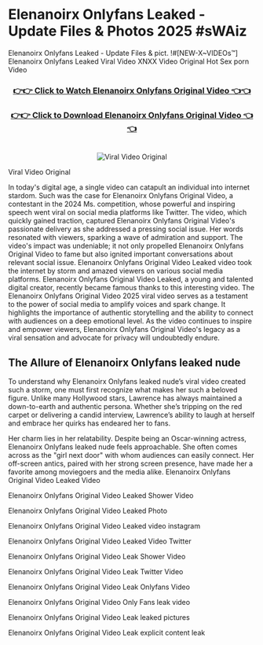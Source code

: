 # Elenanoirx Onlyfans Leaked - Update Files & Photos 2025 #sWAiz

Elenanoirx Onlyfans Leaked - Update Files & pict. !#[NEW-X~VIDEOs™] Elenanoirx Onlyfans Leaked Viral Video XNXX Video Original Hot Sex porn Video
<br>
<div align="center">
<h3><a href="https://links2leaks.com?utm_source=elenanoirx&utm_medium=gitlong" rel="nofollow">👉👉 Click to Watch Elenanoirx Onlyfans Original Video 👈👈</a></h3>
<h3><a href="https://links2leaks.com?utm_source=elenanoirx&utm_medium=gitlong" rel="nofollow">👉👉 Click to Download Elenanoirx Onlyfans Original Video 👈👈</a></h3>
<br>
<a href="https://links2leaks.com?utm_source=elenanoirx&utm_medium=gitlong" rel="nofollow"><img src="https://i.ibb.co/Gkj2r4b/banner.png" alt="Viral Video Original" style="max-width: 100%; display: inline-block;" data-target="animated-image.originalImage"></a>
</div>

Viral Video Original

In today's digital age, a single video can catapult an individual into internet stardom. Such was the case for Elenanoirx Onlyfans Original Video, a contestant in the 2024 Ms. competition, whose powerful and inspiring speech went viral on social media platforms like Twitter.
The video, which quickly gained traction, captured Elenanoirx Onlyfans Original Video's passionate delivery as she addressed a pressing social issue. Her words resonated with viewers, sparking a wave of admiration and support. The video's impact was undeniable; it not only propelled Elenanoirx Onlyfans Original Video to fame but also ignited important conversations about relevant social issue.
Elenanoirx Onlyfans Original Video Leaked video took the internet by storm and amazed viewers on various social media platforms. Elenanoirx Onlyfans Original Video Leaked, a young and talented digital creator, recently became famous thanks to this interesting video.
The Elenanoirx Onlyfans Original Video 2025 viral video serves as a testament to the power of social media to amplify voices and spark change. It highlights the importance of authentic storytelling and the ability to connect with audiences on a deep emotional level. As the video continues to inspire and empower viewers, Elenanoirx Onlyfans Original Video's legacy as a viral sensation and advocate for privacy will undoubtedly endure.

<h2>The Allure of Elenanoirx Onlyfans leaked nude</h2>


To understand why Elenanoirx Onlyfans leaked nude’s viral video created such a storm, one must first recognize what makes her such a beloved figure. Unlike many Hollywood stars, Lawrence has always maintained a down-to-earth and authentic persona. Whether she’s tripping on the red carpet or delivering a candid interview, Lawrence’s ability to laugh at herself and embrace her quirks has endeared her to fans.

Her charm lies in her relatability. Despite being an Oscar-winning actress, Elenanoirx Onlyfans leaked nude feels approachable. She often comes across as the "girl next door" with whom audiences can easily connect. Her off-screen antics, paired with her strong screen presence, have made her a favorite among moviegoers and the media alike.
Elenanoirx Onlyfans Original Video Leaked Video

Elenanoirx Onlyfans Original Video Leaked Shower Video

Elenanoirx Onlyfans Original Video Leaked Photo

Elenanoirx Onlyfans Original Video Leaked video instagram

Elenanoirx Onlyfans Original Video Leaked Video Twitter

Elenanoirx Onlyfans Original Video Leak Shower Video

Elenanoirx Onlyfans Original Video Leak Twitter Video

Elenanoirx Onlyfans Original Video Leak Onlyfans Video

Elenanoirx Onlyfans Original Video Only Fans leak video

Elenanoirx Onlyfans Original Video Leak leaked pictures

Elenanoirx Onlyfans Original Video Leak explicit content leak